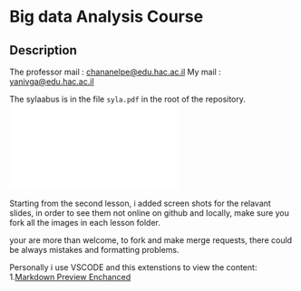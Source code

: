 # Big data Analysis Course


## Description
The professor mail : chananelpe@edu.hac.ac.il
My mail : yanivga@edu.hac.ac.il

The sylaabus is in the file `syla.pdf` in the root of the repository. ![syla.pdf](Syla.pdf)

Starting from the second lesson, i added screen shots for the relavant slides, in order to see them not online on github and locally, make sure you fork all the images in each lesson folder.


your are more than welcome, to fork and make merge requests, there could be always mistakes and formatting problems.

Personally i use VSCODE and this extenstions to view the content:
1.[Markdown Preview Enchanced](https://marketplace.visualstudio.com/items?itemName=shd101wyy.markdown-preview-enhanced )

